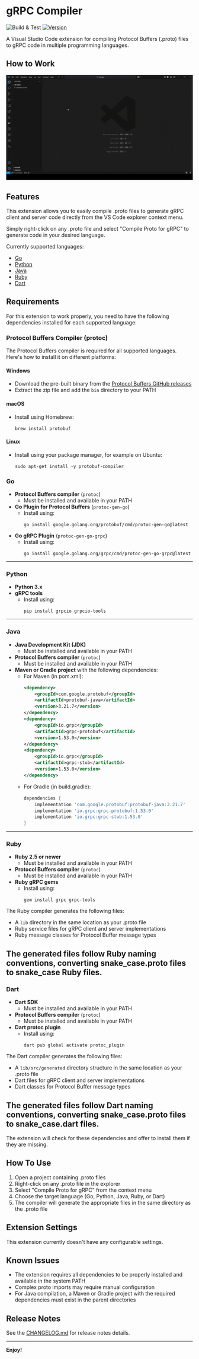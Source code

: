 # gRPC Compiler

![Build & Test](https://github.com/devdogukan/grpc-compiler/workflows/Build%20&%20Test/badge.svg)
[![Version](https://img.shields.io/visual-studio-marketplace/v/devdogukan.grpc-compiler)](https://marketplace.visualstudio.com/items?itemName=devdogukan.grpc-compiler)

A Visual Studio Code extension for compiling Protocol Buffers (.proto) files to gRPC code in multiple programming languages.

## How to Work
![gRPC Compilation Demo](media/how-to-work-compiler.gif)

## Features

This extension allows you to easily compile .proto files to generate gRPC client and server code directly from the VS Code explorer context menu.

Simply right-click on any .proto file and select "Compile Proto for gRPC" to generate code in your desired language.

Currently supported languages:
- [Go](#go)
- [Python](#python)
- [Java](#java)
- [Ruby](#ruby)
- [Dart](#dart)

## Requirements

For this extension to work properly, you need to have the following dependencies installed for each supported language:

### Protocol Buffers Compiler (protoc)

The Protocol Buffers compiler is required for all supported languages. Here's how to install it on different platforms:

#### Windows
- Download the pre-built binary from the [Protocol Buffers GitHub releases](https://github.com/protocolbuffers/protobuf/releases)
- Extract the zip file and add the `bin` directory to your PATH

#### macOS
- Install using Homebrew:
  ```
  brew install protobuf
  ```

#### Linux
- Install using your package manager, for example on Ubuntu:
  ```
  sudo apt-get install -y protobuf-compiler
  ```

### Go

- **Protocol Buffers compiler** (`protoc`)
  - Must be installed and available in your PATH
- **Go Plugin for Protocol Buffers** (`protoc-gen-go`)
  - Install using: 
    ```
    go install google.golang.org/protobuf/cmd/protoc-gen-go@latest
    ```
- **Go gRPC Plugin** (`protoc-gen-go-grpc`)
  - Install using:
    ```
    go install google.golang.org/grpc/cmd/protoc-gen-go-grpc@latest
    ```

---

### Python

- **Python 3.x**
- **gRPC tools**
  - Install using:
    ```
    pip install grpcio grpcio-tools
    ```

---

### Java

- **Java Development Kit (JDK)**
  - Must be installed and available in your PATH
- **Protocol Buffers compiler** (`protoc`)
  - Must be installed and available in your PATH
- **Maven or Gradle project** with the following dependencies:
  - For Maven (in pom.xml):
    ```xml
    <dependency>
        <groupId>com.google.protobuf</groupId>
        <artifactId>protobuf-java</artifactId>
        <version>3.21.7</version>
    </dependency>
    <dependency>
        <groupId>io.grpc</groupId>
        <artifactId>grpc-protobuf</artifactId>
        <version>1.53.0</version>
    </dependency>
    <dependency>
        <groupId>io.grpc</groupId>
        <artifactId>grpc-stub</artifactId>
        <version>1.53.0</version>
    </dependency>
    ```
  - For Gradle (in build.gradle):
    ```groovy
    dependencies {
        implementation 'com.google.protobuf:protobuf-java:3.21.7'
        implementation 'io.grpc:grpc-protobuf:1.53.0'
        implementation 'io.grpc:grpc-stub:1.53.0'
    }
    ```

---

### Ruby

- **Ruby 2.5 or newer**
  - Must be installed and available in your PATH
- **Protocol Buffers compiler** (`protoc`)
  - Must be installed and available in your PATH
- **Ruby gRPC gems**
  - Install using:
    ```
    gem install grpc grpc-tools
    ```

The Ruby compiler generates the following files:
- A `lib` directory in the same location as your .proto file
- Ruby service files for gRPC client and server implementations
- Ruby message classes for Protocol Buffer message types

The generated files follow Ruby naming conventions, converting snake_case.proto files to snake_case Ruby files.
---

### Dart

- **Dart SDK**
  - Must be installed and available in your PATH
- **Protocol Buffers compiler** (`protoc`)
  - Must be installed and available in your PATH
- **Dart protoc plugin**
  - Install using:
    ```
    dart pub global activate protoc_plugin
    ```

The Dart compiler generates the following files:
- A `lib/src/generated` directory structure in the same location as your .proto file
- Dart files for gRPC client and server implementations
- Dart classes for Protocol Buffer message types

The generated files follow Dart naming conventions, converting snake_case.proto files to snake_case.dart files.
---

The extension will check for these dependencies and offer to install them if they are missing.

## How To Use

1. Open a project containing .proto files
2. Right-click on any .proto file in the explorer
3. Select "Compile Proto for gRPC" from the context menu
4. Choose the target language (Go, Python, Java, Ruby, or Dart)
5. The compiler will generate the appropriate files in the same directory as the .proto file

## Extension Settings

This extension currently doesn't have any configurable settings.

## Known Issues

- The extension requires all dependencies to be properly installed and available in the system PATH
- Complex proto imports may require manual configuration
- For Java compilation, a Maven or Gradle project with the required dependencies must exist in the parent directories

## Release Notes

See the [CHANGELOG.md](CHANGELOG.md) for release notes details.

---

**Enjoy!**
